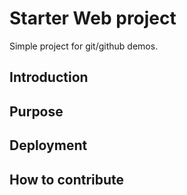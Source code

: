 # Starter Web project

Simple project for git/github demos.

## Introduction

## Purpose

## Deployment

## How to contribute
